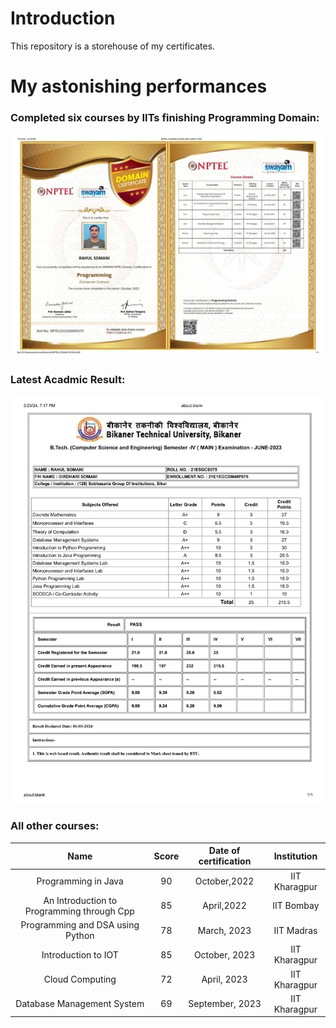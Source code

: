 # Introduction
This repository is a storehouse of my certificates.

# My astonishing performances
### Completed six courses by IITs finishing Programming Domain:
![NPTEL Domain - Programming](Compressed_Certificates/NPTEL_DOMAIN_CERTIFICATE.jpg)

### Latest Acadmic Result: 
![fourth_sem_result.jpg](Compressed_Certificates\fourth_sem_result.jpg)

### All other courses: 
| Name        | Score | Date of certification | Institution      |
| :---------: | :---: | :-------------------: | :--------------: |
| Programming in Java | 90    | October,2022 | IIT Kharagpur|
| An Introduction to Programming through Cpp | 85   | April,2022 | IIT Bombay |
| Programming and DSA using Python | 78    | March, 2023 | IIT Madras  |
| Introduction to IOT | 85 | October, 2023 | IIT Kharagpur |
| Cloud Computing | 72 | April, 2023 | IIT Kharagpur |
| Database Management System | 69 | September, 2023 | IIT Kharagpur |